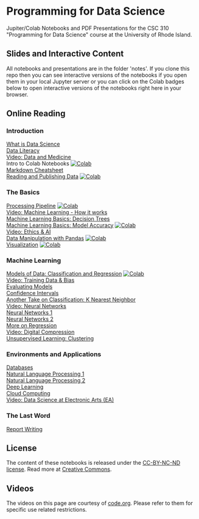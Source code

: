 # Programming for Data Science

Jupiter/Colab Notebooks and PDF Presentations for the CSC 310 "Programming for Data Science" course at the University of Rhode Island.

## Slides and Interactive Content
All notebooks and presentations are in the folder 'notes'.
If you clone this repo then you can see interactive versions of the notebooks if you open them in your local Jupyter server or you can click on the Colab badges below to open interactive versions of the notebooks right here in your browser.

## Online Reading

### Introduction
[What is Data Science](https://github.com/lutzhamel/ds/blob/master/notes/01-What-is-Data-Science.pdf)
<br>
[Data Literacy](https://github.com/lutzhamel/ds/blob/master/notes/02-data-literacy.pdf)
<br>
[Video: Data and Medicine](https://youtu.be/bMrDHtGHFR4)
<br>
Intro to Colab Notebooks [![Colab](https://colab.research.google.com/assets/colab-badge.svg)](https://colab.research.google.com/notebooks/intro.ipynb)
<br>
[Markdown Cheatsheet](https://github.com/adam-p/markdown-here/wiki/Markdown-Cheatsheet)
<br>
[Reading and Publishing Data](https://nbviewer.jupyter.org/github/lutzhamel/ds/blob/master/notes/03-accessing-data.ipynb)
[![Colab](https://colab.research.google.com/assets/colab-badge.svg)](https://colab.research.google.com/github/lutzhamel/ds-notes/blob/master/notes/03-accessing-data.ipynb)
<br>

### The Basics
[Processing Pipeline](https://nbviewer.jupyter.org/github/lutzhamel/ds/blob/master/notes/05-processing-pipeline.ipynb)
[![Colab](https://colab.research.google.com/assets/colab-badge.svg)](https://colab.research.google.com/github/lutzhamel/ds-notes/blob/master/notes/05-processing-pipeline.ipynb)
<br>
[Video: Machine Learning - How it works](https://youtu.be/OeU5m6vRyCk)
<br>
[Machine Learning Basics: Decision Trees](https://github.com/lutzhamel/ds/blob/master/notes/06-machine-learning-basics-1.pdf)
<br>
[Machine Learning Basics: Model Accuracy](https://nbviewer.jupyter.org/github/lutzhamel/ds/blob/master/notes/07-machine-learning-basics-2.ipynb)
[![Colab](https://colab.research.google.com/assets/colab-badge.svg)](https://colab.research.google.com/github/lutzhamel/ds-notes/blob/master/notes/07-machine-learning-basics-2.ipynb)
<br>
[Video: Ethics & AI](https://youtu.be/zNxw5gJtHLc)
<br>
[Data Manipulation with Pandas](https://nbviewer.jupyter.org/github/lutzhamel/ds/blob/master/notes/08-data-manipulation-pandas.ipynb)
[![Colab](https://colab.research.google.com/assets/colab-badge.svg)](https://colab.research.google.com/github/lutzhamel/ds-notes/blob/master/notes/08-data-manipulation-pandas.ipynb)
<br>
[Visualization](https://nbviewer.jupyter.org/github/lutzhamel/ds/blob/master/notes/09-visualization.ipynb)
[![Colab](https://colab.research.google.com/assets/colab-badge.svg)](https://colab.research.google.com/github/lutzhamel/ds-notes/blob/master/notes/09-visualization.ipynb)
<br>

### Machine Learning
[Models of Data: Classification and Regression](https://nbviewer.jupyter.org/github/lutzhamel/ds/blob/master/notes/10-models.ipynb)
[![Colab](https://colab.research.google.com/assets/colab-badge.svg)](https://colab.research.google.com/github/lutzhamel/ds-notes/blob/master/notes/10-models.ipynb)
<br>
[Video: Training Data & Bias](https://youtu.be/x2mRoFNm22g)<br>
[Evaluating Models](https://nbviewer.jupyter.org/github/lutzhamel/ds/blob/master/notes/11-models-2.ipynb)
<br>
[Confidence Intervals](https://nbviewer.jupyter.org/github/lutzhamel/ds/blob/master/notes/12-models-3.ipynb)
<br>
[Another Take on Classification: K Nearest Neighbor](https://nbviewer.jupyter.org/github/lutzhamel/ds/blob/master/notes/13-KNN.ipynb)
<br>
[Video: Neural Networks](https://youtu.be/JrXazCEACVo)
<br>
[Neural Networks 1](https://github.com/lutzhamel/ds/blob/master/notes/14-ANN.pdf)
<br>
[Neural Networks 2](https://nbviewer.jupyter.org/github/lutzhamel/ds/blob/master/notes/15-ANN-2.ipynb)
<br>
[More on Regression](https://nbviewer.jupyter.org/github/lutzhamel/ds/blob/master/notes/16a-regression.ipynb)
<br>
[Video: Digital Compression](https://youtu.be/By30SCp-Tsw)<br>
[Unsupervised Learning: Clustering](https://nbviewer.jupyter.org/github/lutzhamel/ds/blob/master/notes/17a-unsupervised-learning.ipynb)
<br>

### Environments and Applications
[Databases](https://nbviewer.jupyter.org/github/lutzhamel/ds/blob/master/notes/20-databases.ipynb)
<br>
[Natural Language Processing 1](https://nbviewer.jupyter.org/github/lutzhamel/ds/blob/master/notes/18a-NLP.ipynb)
<br>
[Natural Language Processing 2](https://nbviewer.jupyter.org/github/lutzhamel/ds/blob/master/notes/19a-NLP-2.ipynb)
<br>
[Deep Learning](https://nbviewer.jupyter.org/github/lutzhamel/ds/blob/master/notes/22-deep-learning.ipynb)
<br>
[Cloud Computing](https://nbviewer.jupyter.org/github/lutzhamel/ds/blob/master/notes/23-cloud-computing.ipynb)
<br>
[Video: Data Science at Electronic Arts (EA)](https://youtu.be/tTSEFaYjV30)
<br>

### The Last Word
[Report Writing](https://nbviewer.jupyter.org/github/lutzhamel/ds/blob/master/notes/24-report-writing.ipynb)
<br>

## License
The content of these notebooks is released under the [CC-BY-NC-ND license](https://creativecommons.org/licenses/by-sa/4.0/). Read more at [Creative Commons](https://creativecommons.org).

## Videos
The videos on this page are courtesy of [code.org](code.org).  Please refer to them  for specific use related restrictions.
